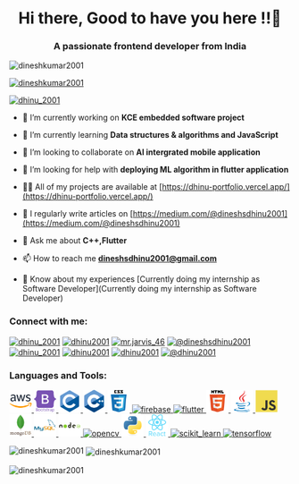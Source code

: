 <h1 align="center">Hi there, Good to have you here !!👋</h1>
<h3 align="center">A passionate frontend developer from India</h3>

<p align="left"> <img src="https://komarev.com/ghpvc/?username=dineshkumar2001&label=Profile%20views&color=0e75b6&style=flat" alt="dineshkumar2001" /> </p>

<p align="left"> <a href="https://github.com/ryo-ma/github-profile-trophy"><img src="https://github-profile-trophy.vercel.app/?username=dineshkumar2001" alt="dineshkumar2001" /></a> </p>

<p align="left"> <a href="https://twitter.com/dhinu_2001" target="blank"><img src="https://img.shields.io/twitter/follow/dhinu_2001?logo=twitter&style=for-the-badge" alt="dhinu_2001" /></a> </p>

- 🔭 I’m currently working on **KCE embedded software project**

- 🌱 I’m currently learning **Data structures & algorithms and JavaScript**

- 👯 I’m looking to collaborate on **AI intergrated mobile application**

- 🤝 I’m looking for help with **deploying ML algorithm in flutter application**

- 👨‍💻 All of my projects are available at [https://dhinu-portfolio.vercel.app/](https://dhinu-portfolio.vercel.app/)

- 📝 I regularly write articles on [https://medium.com/@dineshsdhinu2001](https://medium.com/@dineshsdhinu2001)

- 💬 Ask me about **C++,Flutter**

- 📫 How to reach me **dineshsdhinu2001@gmail.com**

- 📄 Know about my experiences [Currently doing my internship as Software Developer](Currently doing my internship as Software Developer)

<h3 align="left">Connect with me:</h3>
<p align="left">
<a href="https://twitter.com/dhinu_2001" target="blank"><img align="center" src="https://raw.githubusercontent.com/rahuldkjain/github-profile-readme-generator/master/src/images/icons/Social/twitter.svg" alt="dhinu_2001" height="30" width="40" /></a>
<a href="https://linkedin.com/in/dhinu2001" target="blank"><img align="center" src="https://raw.githubusercontent.com/rahuldkjain/github-profile-readme-generator/master/src/images/icons/Social/linked-in-alt.svg" alt="dhinu2001" height="30" width="40" /></a>
<a href="https://instagram.com/mr.jarvis_46" target="blank"><img align="center" src="https://raw.githubusercontent.com/rahuldkjain/github-profile-readme-generator/master/src/images/icons/Social/instagram.svg" alt="mr.jarvis_46" height="30" width="40" /></a>
<a href="https://medium.com/@dineshsdhinu2001" target="blank"><img align="center" src="https://raw.githubusercontent.com/rahuldkjain/github-profile-readme-generator/master/src/images/icons/Social/medium.svg" alt="@dineshsdhinu2001" height="30" width="40" /></a>
<a href="https://www.codechef.com/users/dhinu_2001" target="blank"><img align="center" src="https://cdn.jsdelivr.net/npm/simple-icons@3.1.0/icons/codechef.svg" alt="dhinu_2001" height="30" width="40" /></a>
<a href="https://codeforces.com/profile/dhinu2001" target="blank"><img align="center" src="https://raw.githubusercontent.com/rahuldkjain/github-profile-readme-generator/master/src/images/icons/Social/codeforces.svg" alt="dhinu2001" height="30" width="40" /></a>
<a href="https://www.leetcode.com/dhinu2001" target="blank"><img align="center" src="https://raw.githubusercontent.com/rahuldkjain/github-profile-readme-generator/master/src/images/icons/Social/leet-code.svg" alt="dhinu2001" height="30" width="40" /></a>
<a href="https://www.hackerearth.com/@dhinu2001" target="blank"><img align="center" src="https://raw.githubusercontent.com/rahuldkjain/github-profile-readme-generator/master/src/images/icons/Social/hackerearth.svg" alt="@dhinu2001" height="30" width="40" /></a>
</p>

<h3 align="left">Languages and Tools:</h3>
<p align="left"> <a href="https://aws.amazon.com" target="_blank" rel="noreferrer"> <img src="https://raw.githubusercontent.com/devicons/devicon/master/icons/amazonwebservices/amazonwebservices-original-wordmark.svg" alt="aws" width="40" height="40"/> </a> <a href="https://getbootstrap.com" target="_blank" rel="noreferrer"> <img src="https://raw.githubusercontent.com/devicons/devicon/master/icons/bootstrap/bootstrap-plain-wordmark.svg" alt="bootstrap" width="40" height="40"/> </a> <a href="https://www.cprogramming.com/" target="_blank" rel="noreferrer"> <img src="https://raw.githubusercontent.com/devicons/devicon/master/icons/c/c-original.svg" alt="c" width="40" height="40"/> </a> <a href="https://www.w3schools.com/cpp/" target="_blank" rel="noreferrer"> <img src="https://raw.githubusercontent.com/devicons/devicon/master/icons/cplusplus/cplusplus-original.svg" alt="cplusplus" width="40" height="40"/> </a> <a href="https://www.w3schools.com/css/" target="_blank" rel="noreferrer"> <img src="https://raw.githubusercontent.com/devicons/devicon/master/icons/css3/css3-original-wordmark.svg" alt="css3" width="40" height="40"/> </a> <a href="https://firebase.google.com/" target="_blank" rel="noreferrer"> <img src="https://www.vectorlogo.zone/logos/firebase/firebase-icon.svg" alt="firebase" width="40" height="40"/> </a> <a href="https://flutter.dev" target="_blank" rel="noreferrer"> <img src="https://www.vectorlogo.zone/logos/flutterio/flutterio-icon.svg" alt="flutter" width="40" height="40"/> </a> <a href="https://www.w3.org/html/" target="_blank" rel="noreferrer"> <img src="https://raw.githubusercontent.com/devicons/devicon/master/icons/html5/html5-original-wordmark.svg" alt="html5" width="40" height="40"/> </a> <a href="https://www.java.com" target="_blank" rel="noreferrer"> <img src="https://raw.githubusercontent.com/devicons/devicon/master/icons/java/java-original.svg" alt="java" width="40" height="40"/> </a> <a href="https://developer.mozilla.org/en-US/docs/Web/JavaScript" target="_blank" rel="noreferrer"> <img src="https://raw.githubusercontent.com/devicons/devicon/master/icons/javascript/javascript-original.svg" alt="javascript" width="40" height="40"/> </a> <a href="https://www.mongodb.com/" target="_blank" rel="noreferrer"> <img src="https://raw.githubusercontent.com/devicons/devicon/master/icons/mongodb/mongodb-original-wordmark.svg" alt="mongodb" width="40" height="40"/> </a> <a href="https://www.mysql.com/" target="_blank" rel="noreferrer"> <img src="https://raw.githubusercontent.com/devicons/devicon/master/icons/mysql/mysql-original-wordmark.svg" alt="mysql" width="40" height="40"/> </a> <a href="https://nodejs.org" target="_blank" rel="noreferrer"> <img src="https://raw.githubusercontent.com/devicons/devicon/master/icons/nodejs/nodejs-original-wordmark.svg" alt="nodejs" width="40" height="40"/> </a> <a href="https://opencv.org/" target="_blank" rel="noreferrer"> <img src="https://www.vectorlogo.zone/logos/opencv/opencv-icon.svg" alt="opencv" width="40" height="40"/> </a> <a href="https://www.python.org" target="_blank" rel="noreferrer"> <img src="https://raw.githubusercontent.com/devicons/devicon/master/icons/python/python-original.svg" alt="python" width="40" height="40"/> </a> <a href="https://reactjs.org/" target="_blank" rel="noreferrer"> <img src="https://raw.githubusercontent.com/devicons/devicon/master/icons/react/react-original-wordmark.svg" alt="react" width="40" height="40"/> </a> <a href="https://scikit-learn.org/" target="_blank" rel="noreferrer"> <img src="https://upload.wikimedia.org/wikipedia/commons/0/05/Scikit_learn_logo_small.svg" alt="scikit_learn" width="40" height="40"/> </a> <a href="https://www.tensorflow.org" target="_blank" rel="noreferrer"> <img src="https://www.vectorlogo.zone/logos/tensorflow/tensorflow-icon.svg" alt="tensorflow" width="40" height="40"/> </a> </p>

<p><img align="left" src="https://github-readme-stats.vercel.app/api/top-langs?username=dineshkumar2001&show_icons=true&locale=en&layout=compact" alt="dineshkumar2001" /></p>

<p>&nbsp;<img align="center" src="https://github-readme-stats.vercel.app/api?username=dineshkumar2001&show_icons=true&locale=en" alt="dineshkumar2001" /></p>

<p><img align="center" src="https://github-readme-streak-stats.herokuapp.com/?user=dineshkumar2001&" alt="dineshkumar2001" /></p>
